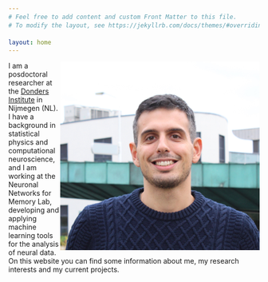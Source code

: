 ```yaml
---
# Feel free to add content and custom Front Matter to this file.
# To modify the layout, see https://jekyllrb.com/docs/themes/#overriding-theme-defaults

layout: home
---
```





<img src='images/me.jpeg' style='float: right' width=400 > 

I am a posdoctoral researcher at the [Donders Institute](https://www.ru.nl/donders/) in Nijmegen (NL). 
I have a background in statistical physics and computational neuroscience, and I am working at the Neuronal Networks for Memory Lab, developing and applying machine learning tools for the analysis of neural data.
On this website you can find some information about me, my research interests and my current projects.



















